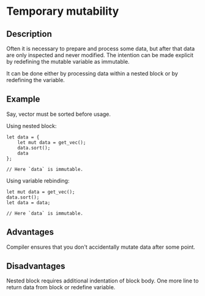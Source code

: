 # Temporary mutability

## Description

Often it is necessary to prepare and process some data, but after that data are
only inspected and never modified. The intention can be made explicit by redefining
the mutable variable as immutable.

It can be done either by processing data within a nested block or by redefining the 
variable.

## Example

Say, vector must be sorted before usage.

Using nested block:

```rust,ignore
let data = {
    let mut data = get_vec();
    data.sort();
    data
};

// Here `data` is immutable.
```

Using variable rebinding:

```rust,ignore
let mut data = get_vec();
data.sort();
let data = data;

// Here `data` is immutable.
```

## Advantages

Compiler ensures that you don't accidentally mutate data after some point.

## Disadvantages

Nested block requires additional indentation of block body.
One more line to return data from block or redefine variable.
